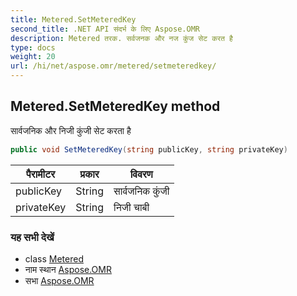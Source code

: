 ```yaml
---
title: Metered.SetMeteredKey
second_title: .NET API संदर्भ के लिए Aspose.OMR
description: Metered तरक. सर्वजनक और नज कुंज सेट करत है
type: docs
weight: 20
url: /hi/net/aspose.omr/metered/setmeteredkey/
---
```

## Metered.SetMeteredKey method

सार्वजनिक और निजी कुंजी सेट करता है

```csharp
public void SetMeteredKey(string publicKey, string privateKey)
```

| पैरामीटर | प्रकार | विवरण |
| --- | --- | --- |
| publicKey | String | सार्वजनिक कुंजी |
| privateKey | String | निजी चाबी |

### यह सभी देखें

* class [Metered](../)
* नाम स्थान [Aspose.OMR](../../metered/)
* सभा [Aspose.OMR](../../../)


